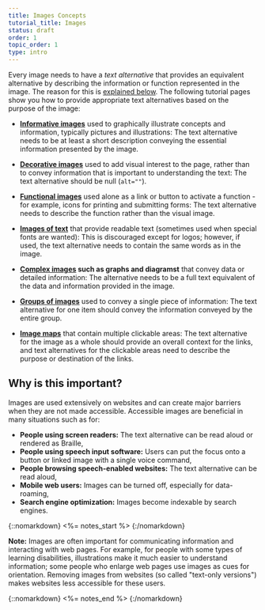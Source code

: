 ```yaml
---
title: Images Concepts
tutorial_title: Images
status: draft
order: 1
topic_order: 1
type: intro
---
```


Every image needs to have a *text alternative* that provides an equivalent alternative by describing the information or function represented in the image. The reason for this is [explained below](#why-is-this-important). The following tutorial pages show you how to provide appropriate text alternatives based on the purpose of the image:

-   **[Informative images](informative.html)** used to graphically illustrate concepts and information, typically pictures and illustrations: The text alternative needs to be at least a short description conveying the essential information presented by the image.

-   **[Decorative images](decorative.html)** used to add visual interest to the page, rather than to convey information that is important to understanding the text: The text alternative should be null (`alt=""`).

-   **[Functional images](functional.html)** used alone as a link or button to activate a function - for example, icons for printing and submitting forms: The text alternative needs to describe the function rather than the visual image.

-   **[Images of text](textual.html)** that provide readable text (sometimes used when special fonts are wanted): This is discouraged except for logos; however, if used, the text alternative needs to contain the same words as in the image.

-   **[Complex images](complex.html) such as graphs and diagramst** that convey data or detailed information: The alternative needs to be a full text equivalent of the data and information provided in the image.

-   **[Groups of images](groups.html)** used to convey a single piece of information: The text alternative for one item should convey the information conveyed by the entire group.

-   **[Image maps](imagemap.html)** that contain multiple clickable areas: The text alternative for the image as a whole should provide an overall context for the links, and text alternatives for the clickable areas need to describe the purpose or destination of the links.

## Why is this important?

Images are used extensively on websites and can create major barriers
when they are not made accessible. Accessible images are beneficial in
many situations such as for:

-   **People using screen readers:** The text alternative can be read aloud or rendered as Braille,
-   **People using speech input software:** Users can put the focus onto a button or linked image with a single voice command,
-   **People browsing speech-enabled websites:** The text alternative can be read aloud,
-   **Mobile web users:** Images can be turned off, especially for data-roaming,
-   **Search engine optimization:** Images become indexable by search engines.


{::nomarkdown}
<%= notes_start %>
{:/nomarkdown}

**Note:** Images are often important for communicating information and interacting with web pages. For example, for people with some types of learning disabilities, illustrations make it much easier to understand information; some people who enlarge web pages use images as cues for orientation. Removing images from websites (so called "text-only versions") makes websites less accessible for these users.

{::nomarkdown}
<%= notes_end %>
{:/nomarkdown}
